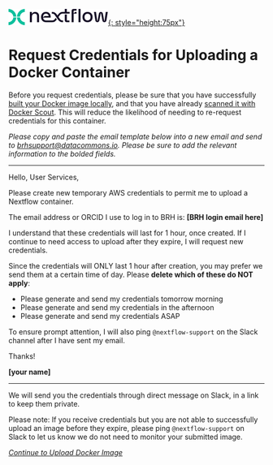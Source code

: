 [![Nextflow logo](img/nextflow.svg){: style="height:75px"}](https://www.nextflow.io/)

# **Request Credentials for Uploading a Docker Container**

Before you request credentials, please be sure that you have successfully [built your Docker image locally](nextflow-create-docker.md/#build-your-image-locally-on-top-of-the-base-image), and that you have already [scanned it with Docker Scout](nextflow-create-docker.md/#my-image-passes-the-local-security-scanning). This will reduce the likelihood of needing to re-request credentials for this container.

*Please copy and paste the email template below into a new email and send to [brhsupport@datacommons.io](mailto:brhsupport@datacommons.io). Please be sure to add the relevant information to the bolded fields.*

------
Hello, User Services,

Please create new temporary AWS credentials to permit me to upload a Nextflow container.

The email address or ORCID I use to log in to BRH is: **[BRH login email here]**

I understand that these credentials will last for 1 hour, once created. If I continue to need access to upload after they expire, I will request new credentials.

Since the credentials will ONLY last 1 hour after creation, you may prefer we send them at a certain time of day. Please **delete which of these do NOT apply**:

* Please generate and send my credentials tomorrow morning
* Please generate and send my credentials in the afternoon
* Please generate and send my credentials ASAP

To ensure prompt attention, I will also ping `@nextflow-support` on the Slack channel after I have sent my email.


Thanks!

**[your name]**

------

We will send you the credentials through direct message on Slack, in a link to keep them private.  

Please note: If you receive credentials but you are not able to successfully upload an image before they expire, please ping `@nextflow-support` on Slack to let us know we do not need to monitor your submitted image.

[*Continue to Upload Docker Image*](./nextflow-upload-docker.md)

